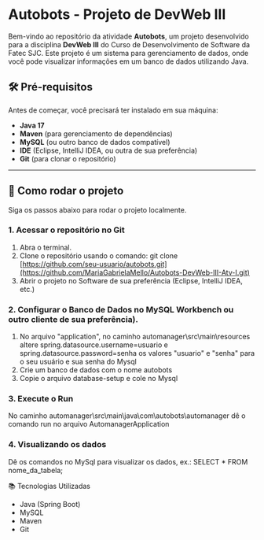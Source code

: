 # Autobots - Projeto de DevWeb III

Bem-vindo ao repositório da atividade **Autobots**, um projeto desenvolvido para a disciplina **DevWeb III** do Curso de Desenvolvimento de Software da Fatec SJC. Este projeto é um sistema para gerenciamento de dados, onde você pode visualizar informações em um banco de dados utilizando Java.

## 🛠️ Pré-requisitos
Antes de começar, você precisará ter instalado em sua máquina:
- **Java 17**
- **Maven** (para gerenciamento de dependências)
- **MySQL** (ou outro banco de dados compatível)
- **IDE** (Eclipse, IntelliJ IDEA, ou outra de sua preferência)
- **Git** (para clonar o repositório)

---

## 🚀 Como rodar o projeto

Siga os passos abaixo para rodar o projeto localmente.

### 1. Acessar o repositório no Git
1. Abra o terminal.
2. Clone o repositório usando o comando:
   git clone [https://github.com/seu-usuario/autobots.git](https://github.com/MariaGabrielaMello/Autobots-DevWeb-III-Atv-I.git)
3. Abrir o projeto no Software de sua preferência (Eclipse, IntelliJ IDEA, etc.)
   
### 2. Configurar o Banco de Dados no MySQL Workbench ou outro cliente de sua preferência).
1. No arquivo "application", no caminho automanager\src\main\resources altere spring.datasource.username=usuario e
spring.datasource.password=senha os valores "usuario" e "senha" para o seu usuário e sua senha do Mysql
2. Crie um banco de dados com o nome autobots
3. Copie o arquivo database-setup e cole no Mysql

### 3. Execute o Run
No caminho automanager\src\main\java\com\autobots\automanager dê o comando run no arquivo AutomanagerApplication

### 4. Visualizando os dados
Dê os comandos no MySql para visualizar os dados, ex.: SELECT * FROM nome_da_tabela;

📚 Tecnologias Utilizadas
- Java (Spring Boot)
- MySQL
- Maven
- Git
